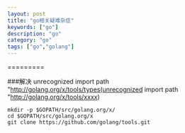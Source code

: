 ```yaml
---
layout: post
title: "go相关疑难杂症"
keywords: ["go"]
description: "go"
category: "go"
tags: ["go","golang"]
---
```


=========

###解决 unrecognized import path "http://golang.org/x/tools/types(unrecognized import path "http://golang.org/x/tools/xxxx)

```
mkdir -p $GOPATH/src/golang.org/x/
cd $GOPATH/src/golang.org/x
git clone https://github.com/golang/tools.git
```
